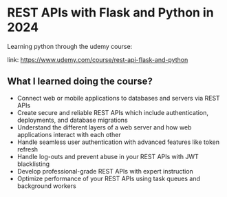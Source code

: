 # REST APIs with Flask and Python in 2024

Learning python through the udemy course:

link: https://www.udemy.com/course/rest-api-flask-and-python

## What I learned doing the course?

* Connect web or mobile applications to databases and servers via REST APIs
* Create secure and reliable REST APIs which include authentication, deployments, and database migrations
* Understand the different layers of a web server and how web applications interact with each other
* Handle seamless user authentication with advanced features like token refresh
* Handle log-outs and prevent abuse in your REST APIs with JWT blacklisting
* Develop professional-grade REST APIs with expert instruction
* Optimize performance of your REST APIs using task queues and background workers
